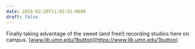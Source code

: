 ```yaml
---
date: 2018-02-28T11:02:51-0600
draft: false
---
```




Finally taking advantage of the sweet (and free!) recording studios here on campus. [www.lib.umn.edu/1button](https://www.lib.umn.edu/1button)



